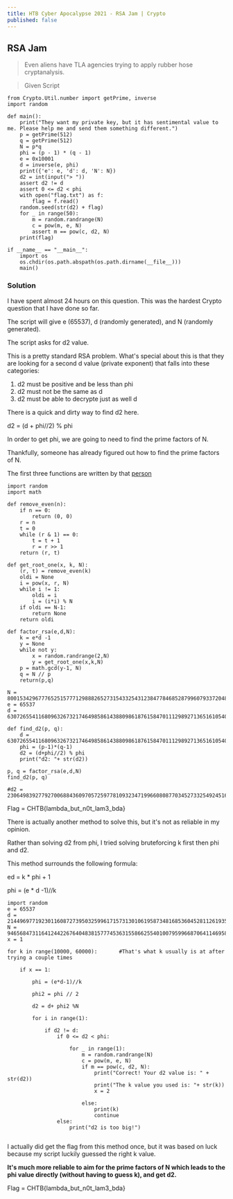 ```yaml
---
title: HTB Cyber Apocalypse 2021 - RSA Jam | Crypto
published: false
---
```


## [](#header-2)RSA Jam

> Even aliens have TLA agencies trying to apply rubber hose cryptanalysis.

> Given Script

```
from Crypto.Util.number import getPrime, inverse
import random

def main():
    print("They want my private key, but it has sentimental value to me. Please help me and send them something different.")
    p = getPrime(512)
    q = getPrime(512)
    N = p*q
    phi = (p - 1) * (q - 1)
    e = 0x10001
    d = inverse(e, phi)
    print({'e': e, 'd': d, 'N': N})
    d2 = int(input("> "))
    assert d2 != d
    assert 0 <= d2 < phi
    with open("flag.txt") as f:
        flag = f.read()
    random.seed(str(d2) + flag)
    for _ in range(50):
        m = random.randrange(N)
        c = pow(m, e, N)
        assert m == pow(c, d2, N)
    print(flag)

if __name__ == "__main__":
    import os
    os.chdir(os.path.abspath(os.path.dirname(__file__)))
    main()

```

### [](#header-3)Solution

I have spent almost 24 hours on this question. This was the hardest Crypto question that I have done so far.

The script will give e (65537), d (randomly generated), and N (randomly generated).

The script asks for d2 value.

This is a pretty standard RSA problem. What's special about this is that they are looking for a second d value (private exponent) that falls into these categories:

1. d2 must be positive and be less than phi
2. d2 must not be the same as d
3. d2 must be able to decrypte just as well d

There is a quick and dirty way to find d2 here.

d2 = (d + phi//2) % phi

In order to get phi, we are going to need to find the prime factors of N. 

Thankfully, someone has already figured out how to find the prime factors of N. 

The first three functions are written by that [person](https://crypto.stackexchange.com/questions/6361/is-sharing-the-modulus-for-multiple-rsa-key-pairs-secure)

```
import random
import math

def remove_even(n):
    if n == 0:
        return (0, 0)
    r = n
    t = 0
    while (r & 1) == 0:
        t = t + 1
        r = r >> 1
    return (r, t)

def get_root_one(x, k, N):
    (r, t) = remove_even(k)
    oldi = None
    i = pow(x, r, N)
    while i != 1:
        oldi = i
        i = (i*i) % N
    if oldi == N-1:
        return None
    return oldi

def factor_rsa(e,d,N):
    k = e*d -1
    y = None
    while not y:
        x = random.randrange(2,N)
        y = get_root_one(x,k,N)
    p = math.gcd(y-1, N)
    q = N // p
    return(p,q)

N = 80015342967776525157771298882652731543325431238477846852879960793372048079302510420873059995091650359518023195824919788496576681421565566215922442597408633856150721107156382663198624561803704994636747344091365774180607052080439049206373238695998395536783532731246942107363312513507676712384094208973298472599
e = 65537
d = 63072655411680963267321746498586143880986187615847011129892713651610540668275442701715096500395725431019135424207933782042711008472131424244542066078430948884485749347815664303581546934987122110022769904523178801991978026094213277615386004898820209792569922458089898586948684964653209488818065495186959497953

def find_d2(p, q):
    d = 63072655411680963267321746498586143880986187615847011129892713651610540668275442701715096500395725431019135424207933782042711008472131424244542066078430948884485749347815664303581546934987122110022769904523178801991978026094213277615386004898820209792569922458089898586948684964653209488818065495186959497953
    phi = (p-1)*(q-1)
    d2 = (d+phi//2) % phi
    print("d2: "+ str(d2))

p, q = factor_rsa(e,d,N)
find_d2(p, q)

#d2 = 23064983927792700688436097057259778109323471996608087703452733254924516628624187491278566502849900251260123826295473887794422667761348641136580844779726640937887389349675950874779535306277762627593789346715052890782645235771560784631650497707047270485798193769202580703742568370300931224506513439843678771885

```

Flag = CHTB{lambda_but_n0t_lam3_bda}

There is actually another method to solve this, but it's not as reliable in my opinion.

Rather than solving d2 from phi, I tried solving bruteforcing k first then phi and d2.

This method surrounds the following formula:

ed = k * phi + 1

phi = (e * d -1)//k

```
import random
e = 65537
d = 21449697719230116087273950325996171573130106195873481685360452811261935641972975903038202587302168977183228465904066286969470722947662588600816360073429193087776517146775827925592501250792179016703659210189164131057348950849586823605300862872193412703302122087610702786409053047356196415374032392836389673473
N = 94656847311641244226764048381577745363155866255401007959966870641146958195945250943196733079524762524924735301996821240934496180043159589868136946342490696170787924628554741985248815341343863284657657996685888523595653292790392833859235716830054061099986062945989369893225305862457763043012238438289062378701
x = 1

for k in range(10000, 60000):       #That's what k usually is at after trying a couple times

    if x == 1:

        phi = (e*d-1)//k

        phi2 = phi // 2

        d2 = d+ phi2 %N

        for i in range(1):

            if d2 != d:
                if 0 <= d2 < phi:

                    for _ in range(1):
                        m = random.randrange(N)
                        c = pow(m, e, N)
                        if m == pow(c, d2, N):
                            print("Correct! Your d2 value is: " + str(d2))
                            print("The k value you used is: "+ str(k))
                            x = 2

                        else:
                            print(k)
                            continue
                else:
                    print("d2 is too big!")
                    
```

I actually did get the flag from this method once, but it was based on luck because my script luckily guessed the right k value.

**It's much more reliable to aim for the prime factors of N which leads to the phi value directly (without having to guess k), and get d2.**

Flag = CHTB{lambda_but_n0t_lam3_bda}
